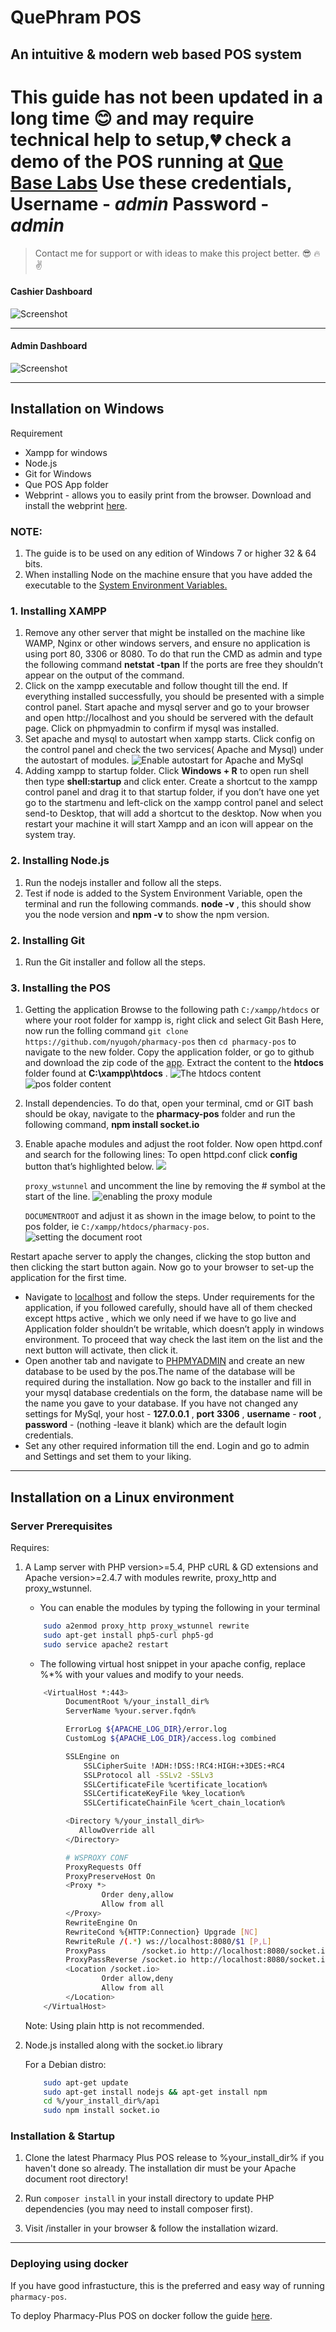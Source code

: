 # QuePhram POS
## An intuitive &amp; modern web based POS system



# This guide has not been updated in a long time :blush: and may require technical help to setup,:broken_heart: check a demo of the POS running at [Que Base Labs](https://labs.quebasetech.co.ke) Use these credentials, Username - *admin* Password - *admin* 

> Contact me for support or with ideas to make this project better. :sunglasses: :fire: :v:





#### Cashier Dashboard
![Screenshot](assets/images/CashierScreenshot.png)

***

#### Admin Dashboard
![Screenshot](assets/images/AdminDashboardScreenshot.png)


***

## Installation on Windows

  Requirement  
- Xampp for windows
- Node.js
- Git for Windows
- Que POS App folder
- Webprint - allows you to easily print from the browser. Download and install the webprint [here](https://www.ej-technologies.com/download/install4j/files).

### NOTE:
1. The guide is to be used on any edition of Windows 7 or higher 32 & 64 bits.
2. When installing Node on the machine ensure that you have added the executable to the [System Environment Variables.](https://www.tutorialspoint.com/nodejs/nodejs_environment_setup.htm)

### 1. Installing XAMPP
  1. Remove any other server that might be installed on the machine like WAMP, Nginx or other windows servers, and ensure no application is using port 80, 3306 or 8080. To do that run the CMD as admin and type the following command **netstat -tpan** If the ports are free they shouldn’t appear on the output of the command.
  2. Click on the xampp executable and follow thought till the end. If everything installed successfully,  you should be presented with a simple control panel. Start apache and mysql server and go to your browser and open http://localhost and you should be servered with the default page. Click on phpmyadmin to confirm if mysql was installed.
  3. Set apache and mysql to autostart when xampp starts. Click config on the control panel and check the two services( Apache and Mysql) under the autostart of modules.
![Enable autostart for Apache and MySql](https://d2mxuefqeaa7sj.cloudfront.net/s_A1859D6598480832CC3A69D343D349069DED4660B00B2771E2605A3493AA4DAD_1506356631242_Screenshot_20170925_191314.png)
  4. Adding xampp to startup folder. Click **Windows + R** to  open run shell then type **shell:startup** and click enter. Create a shortcut to the xampp control panel and drag it to that startup folder, if you don’t have one yet go to the startmenu and left-click on the xampp control panel and select send-to Desktop, that will add a shortcut to the desktop. Now when you restart your machine it will start Xampp and an icon will appear on the system tray.
### 2. Installing Node.js
  1. Run the nodejs installer and follow all the steps.
  2. Test if node is added to the System Environment Variable, open the terminal and run the following commands. **node -v** , this should show you the node version and **npm -v** to show the npm version.
### 2. Installing Git
  1. Run the Git installer and follow all the steps.
### 3. Installing the POS
1. Getting the application
  Browse to the following path `C:/xampp/htdocs` or where your root folder for xampp is, right click and select Git Bash Here, now run the folling command `git clone https://github.com/nyugoh/pharmacy-pos` then `cd pharmacy-pos` to navigate to the new folder.
  Copy the application folder, or go to github and download the zip code of the [app](https://github.com/nyugoh/pharmacy-pos). Extract the content to the **htdocs** folder found at **C:\xampp\htdocs** .
![The htdocs content](https://d2mxuefqeaa7sj.cloudfront.net/s_A1859D6598480832CC3A69D343D349069DED4660B00B2771E2605A3493AA4DAD_1506356338160_Screenshot_20170925_191403.png)
![pos folder content](https://d2mxuefqeaa7sj.cloudfront.net/s_A1859D6598480832CC3A69D343D349069DED4660B00B2771E2605A3493AA4DAD_1506356364973_Screenshot_20170925_191443.png)

2. Install dependencies. To do that, open your terminal, cmd or GIT bash should be okay, navigate to the **pharmacy-pos** folder and run the following command, **npm install socket.io**  
3. Enable apache modules and adjust the root folder. Now open httpd.conf and search for the following lines:
    To open httpd.conf click **config** button that’s highlighted below.
![](https://d2mxuefqeaa7sj.cloudfront.net/s_A1859D6598480832CC3A69D343D349069DED4660B00B2771E2605A3493AA4DAD_1506356567616_Screenshot_20170925_191236.png)
  
    `proxy_wstunnel` and uncomment the line by removing the # symbol at the start of the line.
![enabling the proxy module](https://d2mxuefqeaa7sj.cloudfront.net/s_A1859D6598480832CC3A69D343D349069DED4660B00B2771E2605A3493AA4DAD_1506356300661_Screenshot_20170925_191627.png)

    `DOCUMENTROOT` and adjust it as shown in the image below, to point to the pos folder, ie `C:/xampp/htdocs/pharmacy-pos`.
![setting the document root](https://d2mxuefqeaa7sj.cloudfront.net/s_A1859D6598480832CC3A69D343D349069DED4660B00B2771E2605A3493AA4DAD_1506356280127_Screenshot_20170925_191656.png)

  Restart apache server to apply the changes, clicking the stop button and then clicking the start button again. Now go to your browser to set-up the application for the first time.


- Navigate to [localhost](http://localhost/installer) and follow the steps. Under requirements for the application, if you followed carefully, should have all of them checked except https active , which we only need if we have to go live and Application folder shouldn’t be writable, which doesn’t apply in windows environment. To proceed that way check the last item on the list and the next button will activate, then click it.
- Open another tab and navigate to [PHPMYADMIN](http://localhost/phpmyadmin) and create an new database to be used by the pos.The name of the database will be required during the installation. Now go back to the installer and fill in your mysql database credentials on the form, the database name will be the name you gave to your database. If you have not changed any settings for MySql, your host - **127.0.0.1** , **port** **3306** , **username** - **root** , **password** - (nothing -leave it blank) which are the default login credentials.
- Set any other required information till the end. Login and go to admin and Settings and set them to your liking.

***

## Installation on a Linux environment
### Server Prerequisites

Requires:

1. A Lamp server with PHP version>=5.4, PHP cURL & GD extensions and Apache version>=2.4.7 with modules rewrite, proxy_http and proxy_wstunnel.

    - You can enable the modules by typing the following in your terminal

    ```sh
        sudo a2enmod proxy_http proxy_wstunnel rewrite
        sudo apt-get install php5-curl php5-gd
        sudo service apache2 restart
    ```

    - The following virtual host snippet in your apache config, replace %*% with your values and modify to your needs.


    ```sh
        <VirtualHost *:443>
             DocumentRoot %/your_install_dir%
             ServerName %your.server.fqdn%

             ErrorLog ${APACHE_LOG_DIR}/error.log
             CustomLog ${APACHE_LOG_DIR}/access.log combined

             SSLEngine on
                 SSLCipherSuite !ADH:!DSS:!RC4:HIGH:+3DES:+RC4
                 SSLProtocol all -SSLv2 -SSLv3
                 SSLCertificateFile %certificate_location%
                 SSLCertificateKeyFile %key_location%
                 SSLCertificateChainFile %cert_chain_location%

             <Directory %/your_install_dir%>
                AllowOverride all
             </Directory>

             # WSPROXY CONF
             ProxyRequests Off
             ProxyPreserveHost On
             <Proxy *>
                     Order deny,allow
                     Allow from all
             </Proxy>
             RewriteEngine On
             RewriteCond %{HTTP:Connection} Upgrade [NC]
             RewriteRule /(.*) ws://localhost:8080/$1 [P,L]
             ProxyPass        /socket.io http://localhost:8080/socket.io/
             ProxyPassReverse /socket.io http://localhost:8080/socket.io/
             <Location /socket.io>
                     Order allow,deny
                     Allow from all
             </Location>
        </VirtualHost>
    ```

    Note: Using plain http is not recommended.

2. Node.js installed along with the socket.io library

    For a Debian distro:

    ```sh
        sudo apt-get update
        sudo apt-get install nodejs && apt-get install npm
        cd %/your_install_dir%/api
        sudo npm install socket.io
    ```

### Installation & Startup

1. Clone the latest Pharmacy Plus POS release to %your_install_dir% if you haven't done so already.
   The installation dir must be your Apache document root directory!
   
2. Run `composer install` in your install directory to update PHP dependencies (you may need to install composer first).

3. Visit /installer in your browser & follow the installation wizard.


*** 

### Deploying using docker

If you have good infrastucture, this is the preferred and easy way of running `pharmacy-pos`.

To deploy Pharmacy-Plus POS on docker follow the guide [here](https://github.com/nyugoh/pharmacy-pos/blob/master/Deployment-guide.md).
